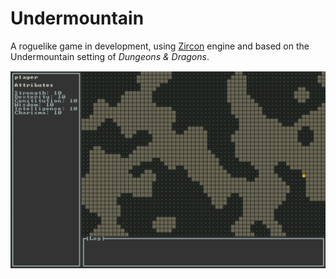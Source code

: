 # Undermountain

A roguelike game in development, using [Zircon](https://github.com/Hexworks/zircon) engine and based on the Undermountain setting of *Dungeons & Dragons*.

![Game screenshot](screenshot.png)

